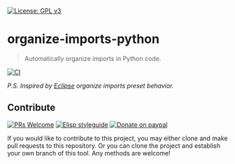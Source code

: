 [![License: GPL v3](https://img.shields.io/badge/License-GPL%20v3-blue.svg)](https://www.gnu.org/licenses/gpl-3.0)

# organize-imports-python
> Automatically organize imports in Python code.

[![CI](https://github.com/jcs-elpa/organize-imports-python/actions/workflows/test.yml/badge.svg)](https://github.com/jcs-elpa/organize-imports-python/actions/workflows/test.yml)

*P.S. Inspired by [Eclipse](https://www.eclipse.org/) organize imports preset behavior.*

## Contribute

[![PRs Welcome](https://img.shields.io/badge/PRs-welcome-brightgreen.svg)](http://makeapullrequest.com)
[![Elisp styleguide](https://img.shields.io/badge/elisp-style%20guide-purple)](https://github.com/bbatsov/emacs-lisp-style-guide)
[![Donate on paypal](https://img.shields.io/badge/paypal-donate-1?logo=paypal&color=blue)](https://www.paypal.me/jcs090218)

If you would like to contribute to this project, you may either 
clone and make pull requests to this repository. Or you can 
clone the project and establish your own branch of this tool. 
Any methods are welcome!
